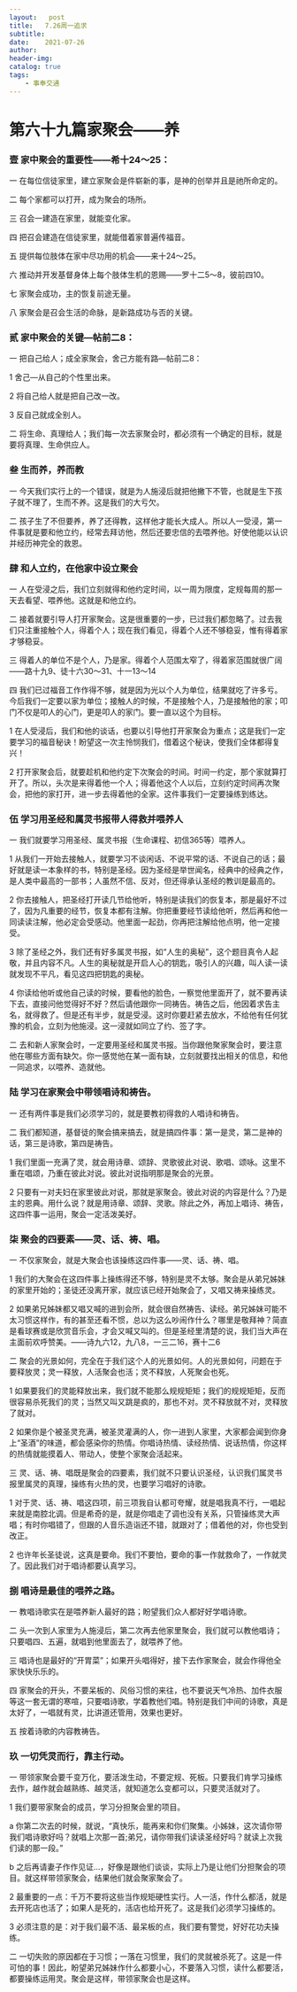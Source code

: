 ```yaml
---
layout:   post
title:   7.26周一追求
subtitle:  
date:    2021-07-26
author:   
header-img: 
catalog: true
tags:
    - 事奉交通
---
```


# 第六十九篇家聚会——养

### 壹	家中聚会的重要性——希十24～25：

一	在每位信徒家里，建立家聚会是件崭新的事，是神的创举并且是祂所命定的。

二	每个家都可以打开，成为聚会的场所。

三	召会一建造在家里，就能变化家。

四	把召会建造在信徒家里，就能借着家普遍传福音。

五	提供每位肢体在家中尽功用的机会——来十24～25。

六	推动并开发基督身体上每个肢体生机的恩赐——罗十二5～8，彼前四10。

七	家聚会成功，主的恢复前途无量。

八	家聚会是召会生活的命脉，是新路成功与否的关键。

### 贰	家中聚会的关键—帖前二8：

一	把自己给人；成全家聚会，舍己方能有路—帖前二8：

1	舍己—从自己的个性里出来。

2	将自己给人就是把自己改一改。

3	反自己就成全别人。

二	将生命、真理给人；我们每一次去家聚会时，都必须有一个确定的目标，就是要将真理、生命供应人。

### 叁	生而养，养而教

一	今天我们实行上的一个错误，就是为人施浸后就把他撇下不管，也就是生下孩子就不理了，生而不养。这是我们的大亏欠。

二	孩子生了不但要养，养了还得教，这样他才能长大成人。所以人一受浸，第一件事就是要和他立约，经常去拜访他，然后还要忠信的去喂养他。好使他能以认识并经历神完全的救恩。

### 肆	和人立约，在他家中设立聚会

一	人在受浸之后，我们立刻就得和他约定时间，以一周为限度，定规每周的那一天去看望、喂养他。这就是和他立约。

二	接着就要引导人打开家聚会。这是很重要的一步，已过我们都忽略了。过去我们只注重接触个人，得着个人；现在我们看见，得着个人还不够稳妥，惟有得着家才够稳妥。

三	得着人的单位不是个人，乃是家。得着个人范围太窄了，得着家范围就很广阔——路十九9、徒十六30～31、十一13～14

四	我们已过福音工作作得不够，就是因为光以个人为单位，结果就吃了许多亏。今后我们一定要以家为单位；接触人的时候，不是接触个人，乃是接触他的家；叩门不仅是叩人的心门，更是叩人的家门。要一直以这个为目标。

1	在人受浸后，我们和他的谈话，也要以引导他打开家聚会为重点；这是我们一定要学习的福音秘诀！盼望这一次主怜悯我们，借着这个秘诀，使我们全体都得复兴！

2	打开家聚会后，就要趁机和他约定下次聚会的时间。时间一约定，那个家就算打开了。所以，头次是来得着他一个人；得着他这个人以后，立刻约定时间再次聚会，把他的家打开，进一步去得着他的全家。这件事我们一定要操练到练达。

### 伍	学习用圣经和属灵书报带人得救并喂养人

一	我们就要学习用圣经、属灵书报（生命课程、初信365等）喂养人。

1	从我们一开始去接触人，就要学习不谈闲话、不说平常的话、不说自己的话；最好就是读一本象样的书，特别是圣经。因为圣经是举世闻名，经典中的经典之作，是人类中最高的一部书；人虽然不信、反对，但还得承认圣经的教训是最高的。

2	你去接触人，把圣经打开读几节给他听，特别是读我们的恢复本，那是最好不过了，因为凡重要的经节，恢复本都有注解。你把重要经节读给他听，然后再和他一同读读注解，他必定会受感动。他里面一起劲，你再把注解给他点明，他一定接受。

3	除了圣经之外，我们还有好多属灵书报，如“人生的奥秘”，这个题目真令人起敬，并且内容不凡。人生的奥秘就是开启人心的钥匙，吸引人的兴趣，叫人读一读就发现不平凡，看见这四把钥匙的奥秘。

4	你读给他听或他自己读的时候，要看他的脸色，一察觉他里面开了，就不要再读下去，直接问他觉得好不好？然后请他跟你一同祷告。祷告之后，他因着求告主名，就得救了。但是还有半步，就是受浸。这时你要赶紧去放水，不给他有任何犹豫的机会，立刻为他施浸。这一浸就如同立了约、签了字。

二	去和新人家聚会时，一定要用圣经和属灵书报。当你跟他聚家聚会时，要注意他在哪些方面有缺欠。你一感觉他在某一面有缺，立刻就要找出相关的信息，和他一同追求，以喂养、造就他。

### 陆	学习在家聚会中带领唱诗和祷告。

一	还有两件事是我们必须学习的，就是要教初得救的人唱诗和祷告。

二	我们都知道，基督徒的聚会搞来搞去，就是搞四件事：第一是灵，第二是神的话，第三是诗歌，第四是祷告。

1	我们里面一充满了灵，就会用诗章、颂辞、灵歌彼此对说、歌唱、颂咏。这里不重在唱颂，乃重在彼此对说。彼此对说指明那是聚会的光景。

2	只要有一对夫妇在家里彼此对说，那就是家聚会。彼此对说的内容是什么？乃是主的恩典。用什么说？就是用诗章、颂辞、灵歌。除此之外，再加上唱诗、祷告，这四件事一运用，聚会一定活泼美好。

### 柒	聚会的四要素——灵、话、祷、唱。

一	不仅家聚会，就是大聚会也该操练这四件事——灵、话、祷、唱。

1	我们的大聚会在这四件事上操练得还不够，特别是灵不太够。聚会是从弟兄姊妹的家里开始的；圣徒还没离开家，就应该已经开始聚会了，又唱又祷来操练灵。

2	如果弟兄姊妹都又唱又喊的进到会所，就会很自然祷告、读经。弟兄姊妹可能不太习惯这样作，有的甚至还看不惯，总以为这么吵闹作什么？哪里是敬拜神？简直是看球赛或是欣赏音乐会，才会又喊又叫的。但是圣经里清楚的说，我们当大声在主面前欢呼赞美。——诗九六12，九八8，一三二16，赛十二6

二	聚会的光景如何，完全在于我们这个人的光景如何。人的光景如何，问题在于要释放灵；灵一释放，人活聚会也活；灵不释放，人死聚会也死。

1	如果要我们的灵能释放出来，我们就不能那么规规矩矩；我们的规规矩矩，反而很容易杀死我们的灵；当然又叫又跳是疯的，那也不对。灵不释放就不对，灵释放了就对。

2	如果你是个被圣灵充满，被圣灵灌满的人，你一进到人家里，大家都会闻到你身上“圣酒”的味道，都会感染你的热情。你唱诗热情、读经热情、说话热情，你这样的热情就能摸着人、带动人，使整个家聚会活起来。

三	灵、话、祷、唱既是聚会的四要素，我们就不只要认识圣经，认识我们属灵书报里属灵的真理，操练有火热的灵，也要学习唱好的诗歌。

1	对于灵、话、祷、唱这四项，前三项我自认都可夸耀，就是唱我真不行，一唱起来就是南腔北调。但是希奇的是，就是你唱走了调也没有关系，只管操练灵大声唱；有时你唱错了，但跟的人音乐造诣还不错，就跟对了；借着他的对，你也受到改正。

2	也许年长圣徒说，这真是要命。我们不要怕，要命的事一作就救命了，一作就灵了。因此我们对于唱诗都要认真学习。

### 捌	唱诗是最佳的喂养之路。

一	教唱诗歌实在是喂养新人最好的路；盼望我们众人都好好学唱诗歌。

二	头一次到人家里为人施浸后，第二次再去他家里聚会，我们就可以教他唱诗；只要唱四、五遍，就唱到他里面去了，就喂养了他。

三	唱诗也是最好的“开胃菜”；如果开头唱得好，接下去作家聚会，就会作得他全家快快乐乐的。

四	家聚会的开头，不要呆板的、风俗习惯的来往，也不要说天气冷热、加件衣服等这一套无谓的寒喧，只要唱诗歌，学着教他们唱。特别是我们中间的诗歌，真是太好了，一唱就有灵，比讲道还管用，效果也更好。

五	按着诗歌的内容教祷告。

### 玖	一切凭灵而行，靠主行动。

一	带领家聚会要千变万化，要活泼生动，不要定规、死板。只要我们肯学习操练去作，越作就会越熟练、越灵活，就知道怎么变都可以，只要灵活就对了。

1	我们要带家聚会的成员，学习分担聚会里的项目。

a	你第二次去的时候，就说，“真快乐，能再来和你们聚集。小姊妹，这次请你带我们唱诗歌好吗？就唱上次那一首;弟兄，请你带我们读读圣经好吗？就读上次我们读的那一段。”

b	之后再请妻子作作见证…，好像是跟他们谈谈，实际上乃是让他们分担聚会的项目。就这样带领家聚会，结果他们就会聚家聚会了。

2	最重要的一点：千万不要将这些当作规矩硬性实行。人一活，作什么都活，就是去开死店也活了；如果人是死的，活店也给开死了。这是我们必须学习操练的。

3	必须注意的是：对于我们最不活、最呆板的点，我们要有警觉，好好花功夫操练。

二	一切失败的原因都在于习惯；一落在习惯里，我们的灵就被杀死了。这是一件可怕的事！因此，盼望弟兄姊妹作什么都要小心，不要落入习惯，读什么都要活，都要操练运用灵。聚会是这样，带领家聚会也是这样。
